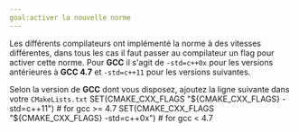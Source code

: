 ```yaml
---
goal:activer la nouvelle norme
---
```

Les différents compilateurs ont implémenté la norme à des vitesses différentes, dans tous les cas il faut passer au compilateur un flag pour activer cette norme.
Pour **GCC** il s'agit de `-std=c++0x` pour les versions antérieures à **GCC 4.7** et `-std=c++11` pour les versions suivantes.

Selon la version de **GCC** dont vous disposez, ajoutez la ligne suivante dans votre `CMakeLists.txt`
    SET(CMAKE_CXX_FLAGS "${CMAKE_CXX_FLAGS} -std=c++11") # for gcc >= 4.7
    SET(CMAKE_CXX_FLAGS "${CMAKE_CXX_FLAGS} -std=c++0x") # for gcc < 4.7